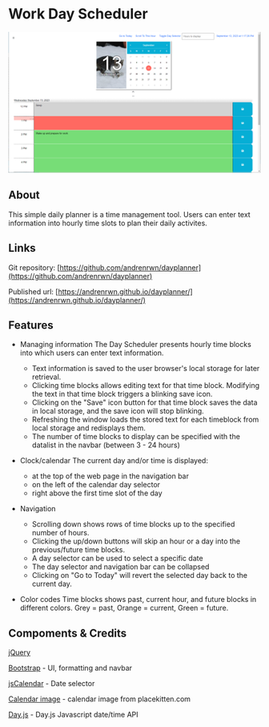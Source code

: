 # Work Day Scheduler

![Day Planner](./assets/screenshot.png)

## About

This simple daily planner is a time management tool. Users can enter text information into hourly time slots to plan their daily activites.


## Links

Git repository: [https://github.com/andrenrwn/dayplanner](https://github.com/andrenrwn/dayplanner)

Published url: [https://andrenrwn.github.io/dayplanner/](https://andrenrwn.github.io/dayplanner/)


## Features

- Managing information
  The Day Scheduler presents hourly time blocks into which users can enter text information.
  - Text information is saved to the user browser's local storage for later retrieval.
  - Clicking time blocks allows editing text for that time block.
  Modifying the text in that time block triggers a blinking save icon.
  - Clicking on the "Save" icon button for that time block saves the data in local storage, and the save icon will stop blinking.
  - Refreshing the window loads the stored text for each timeblock from local storage and redisplays them.
  - The number of time blocks to display can be specified with the datalist in the navbar (between 3 - 24 hours)

- Clock/calendar
  The current day and/or time is displayed:
  - at the top of the web page in the navigation bar
  - on the left of the calendar day selector
  - right above the first time slot of the day

- Navigation
  - Scrolling down shows rows of time blocks up to the specified number of hours.
  - Clicking the up/down buttons will skip an hour or a day into the previous/future time blocks.
  - A day selector can be used to select a specific date
  - The day selector and navigation bar can be collapsed
  - Clicking on "Go to Today" will revert the selected day back to the current day.

- Color codes
  Time blocks shows past, current hour, and future blocks in different colors.  Grey = past, Orange = current, Green = future.


## Compoments & Credits

[jQuery](https://jquery.com/)

[Bootstrap](https://getbootstrap.com/) - UI, formatting and navbar

[jsCalendar](https://gramthanos.github.io/jsCalendar/docs.html) - Date selector

[Calendar image](https://placekitten.com/) - calendar image from placekitten.com

[Day.js](https://day.js.org/) - Day.js Javascript date/time API